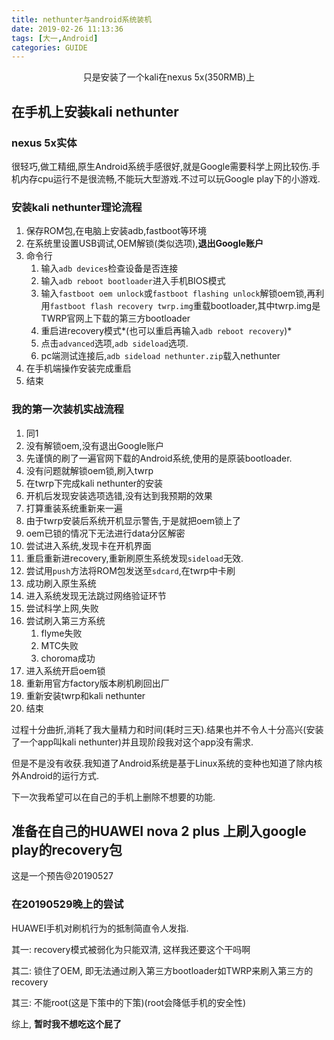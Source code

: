 ```yaml
---
title: nethunter与android系统装机
date: 2019-02-26 11:13:36
tags: [大一,Android]
categories: GUIDE
---
```

<p align = "center">只是安装了一个kali在nexus 5x(350RMB)上</p>

<!--more-->

## 在手机上安装kali nethunter

### nexus 5x实体

很轻巧,做工精细,原生Android系统手感很好,就是Google需要科学上网比较伤.手机内存cpu运行不是很流畅,不能玩大型游戏.不过可以玩Google play下的小游戏.

### 安装kali nethunter理论流程

1. 保存ROM包,在电脑上安装adb,fastboot等环境
2. 在系统里设置USB调试,OEM解锁(类似选项),**退出Google账户**
3. 命令行
	1. 输入`adb devices`检查设备是否连接
	2. 输入`adb reboot bootloader`进入手机BIOS模式
	3. 输入`fastboot oem unlock`或`fastboot flashing unlock`解锁oem锁,再利用`fastboot flash recovery twrp.img`重载bootloader,其中twrp.img是TWRP官网上下载的第三方bootloader
	4. 重启进recovery模式*(也可以重启再输入`adb reboot recovery`)*
	5. 点击`advanced`选项,`adb sideload`选项.
	6. pc端测试连接后,`adb sideload nethunter.zip`载入nethunter
4. 在手机端操作安装完成重启
5. 结束

### 我的第一次装机实战流程

1. 同1
2. 没有解锁oem,没有退出Google账户
3. 先谨慎的刷了一遍官网下载的Android系统,使用的是原装bootloader.
4. 没有问题就解锁oem锁,刷入twrp
5. 在twrp下完成kali nethunter的安装
6. 开机后发现安装选项选错,没有达到我预期的效果
7. 打算重装系统重新来一遍
8. 由于twrp安装后系统开机显示警告,于是就把oem锁上了
9. oem已锁的情况下无法进行data分区解密
10. 尝试进入系统,发现卡在开机界面
11. 重启重新进recovery,重新刷原生系统发现`sideload`无效.
12. 尝试用`push`方法将ROM包发送至`sdcard`,在twrp中卡刷
13. 成功刷入原生系统
14. 进入系统发现无法跳过网络验证环节
15. 尝试科学上网,失败
16. 尝试刷入第三方系统
	1. flyme失败
	2. MTC失败
	3. choroma成功
17. 进入系统开启oem锁
18. 重新用官方factory版本刷机刷回出厂
19. 重新安装twrp和kali nethunter
20. 结束

过程十分曲折,消耗了我大量精力和时间(耗时三天).结果也并不令人十分高兴(安装了一个app叫kali nethunter)并且现阶段我对这个app没有需求.

但是不是没有收获.我知道了Android系统是基于Linux系统的变种也知道了除内核外Android的运行方式.

下一次我希望可以在自己的手机上删除不想要的功能.

## 准备在自己的HUAWEI nova 2 plus 上刷入google play的recovery包

这是一个预告@20190527

### 在20190529晚上的尝试

HUAWEI手机对刷机行为的抵制简直令人发指.

其一: recovery模式被弱化为只能双清, 这样我还要这个干吗啊

其二: 锁住了OEM, 即无法通过刷入第三方bootloader如TWRP来刷入第三方的recovery

其三: 不能root(这是下策中的下策)(root会降低手机的安全性)

综上, **暂时我不想吃这个屁了**